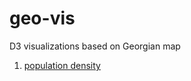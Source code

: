 # geo-vis
D3 visualizations based on Georgian map


1. [population density](https://bumbeishvili.github.io/geo-vis/populationPerRegions/)
